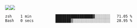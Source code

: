 <div style="display: flex; flex-direction: row;">
<img style="height: auto; width: auto;" class="img" src="https://raw.githubusercontent.com/blazepp/github-stats/master/generated/overview.svg#gh-dark-mode-only" />
<img style="height: auto; width: auto;" class="img" src="https://raw.githubusercontent.com/blazepp/github-stats/master/generated/languages.svg#gh-dark-mode-only" />
</div>

<!--START_SECTION:waka-->

```text
zsh    1 min           █████████████████▓░░░░░░░   71.05 %
Bash   0 secs          ███████▒░░░░░░░░░░░░░░░░░   28.95 %
```

<!--END_SECTION:waka-->
